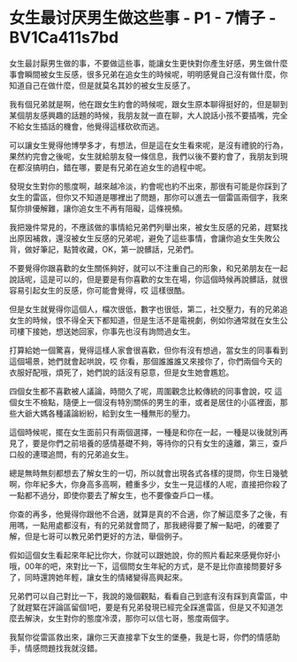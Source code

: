 # 女生最讨厌男生做这些事 - P1 - 7情子 - BV1Ca411s7bd

女生最討厭男生做的事，不要做這些事，能讓女生更快對你產生好感，男生做什麼事會瞬間被女生反感，很多兄弟在追女生的時候呢，明明感覺自己沒有做什麼，你知道自己在做什麼，但是就莫名其妙的被女生反感了。

我有個兄弟就是啊，他在跟女生約會的時候呢，跟女生原本聊得挺好的，但是聊到某個朋友感興趣的話題的時候，我朋友就一直在聊，大人說話小孩不要插嘴，完全不給女生插話的機會，他覺得這樣砍砍而逃。

可以讓女生覺得他博學多才，有想法，但是這在女生看來呢，是沒有禮貌的行為，果然約完會之後呢，女生就給朋友發一條信息，我們以後不要約會了，我朋友到現在都沒搞明白，錯在哪，要是有兄弟在追女生的過程中呢。

發現女生對你的態度啊，越來越冷淡，約會呢也約不出來，那很有可能是你踩到了女生的雷區，但你又不知道是哪裡出了問題，那你可以進去一個雷區兩個字，我來幫你排優解難，讓你追女生不再有阻礙，這條視頻。

我把幾件常見的，不應該做的事情給兄弟們列舉出來，被女生反感的兄弟，趕緊找出原因補救，還沒被女生反感的兄弟呢，避免了這些事情，會讓你追女生失敗公背，做好筆記，點贊收藏，OK，第一說髒話，兄弟們。

不要覺得你跟喜歡的女生關係夠好，就可以不注重自己的形象，和兄弟朋友在一起說話呢，這是可以的，但是要是有你喜歡的女生在場，你這個時候再說髒話，就很容易引起女生的反感，你可能會覺得，哎 這樣很酷。

但是女生就覺得你這個人，檔次很低，數字也很低，第二，社交壓力，有的兄弟追女生的時候，恨不得全天下都知道，但是生活不是電視劇，例如你通常就在女生公司樓下接她，想送她回家，你事先也沒有詢問過女生。

打算給她一個驚喜，覺得這樣人家會很喜歡，但你有沒有想過，當女生的同事看到這個場景，她們就會起哄說，哎 你看，那個誰誰誰又來接你了，你們兩個今天的衣服好配哦，煩死了，她們說的話沒有惡意，但是女生她會尷尬。

四個女生都不喜歡被人議論，時間久了呢，周圍觀念比較傳統的同事會說，哎 這個女生不檢點，隨便上一個沒有特別關係的男生的車，或者是居住的小區裡面，那些大爺大媽各種議論紛紛，給到女生一種無形的壓力。

這個時候呢，擺在女生面前只有兩個選擇，一種是和你在一起，一種是以後就別再見了，要是你們之前培養的感情基礎不夠，等待你的只有女生的遠離，第三，查戶口般的連環追問，有的兄弟追女生。

總是無時無刻都想去了解女生的一切，所以就會出現各式各樣的提問，你生日幾號啊，你年紀多大，你身高多高啊，體重多少，女生一見這樣的人呢，直接把你殺了一點都不過分，即使你要去了解女生，也不要像查戶口一樣。

你查的再多，他覺得你跟他不合適，就算是真的不合適，你了解這麼多了之後，有用嗎，一點用處都沒有，有的兄弟就會問了，那我總得要了解一點吧，的確要了解，但是七哥可以教兄弟們更好的方法，舉個例子。

假如這個女生看起來年紀比你大，你就可以跟她說，你的照片看起來感覺你好小哦，00年的吧，來對比一下，這個問女生年紀的方式，是不是比你直接問要好多了，同時還誇她年輕，讓女生的情緒變得高興起來。

兄弟們可以自己對比一下，我說的幾個觀點，看看自己到底有沒有踩到真雷區，中了就趕緊在評論區留個1吧，要是有兄弟發現已經完全踩進雷區，但是又不知道怎麼去解決，女生對你的態度冷漠，那你可以信七哥，態度兩個字。

我幫你從雷區救出來，讓你三天直接拿下女生的堡壘，我是七哥，你們的情感助手，情感問題找我就沒錯。